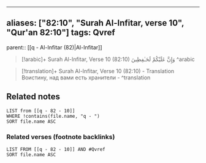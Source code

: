 
---
aliases: ["82:10", "Surah Al-Infitar, verse 10", "Qur'an 82:10"]
tags: Qvref
---

parent:: [[q - Al-Infitar (82)|Al-Infitar]]

> [!arabic]+ Surah Al-Infitar, Verse 10 (82:10)
> <span class="quran-arabic">وَإِنَّ عَلَيْكُمْ لَحَـٰفِظِينَ</span>
^arabic

> [!translation]+ Surah Al-Infitar, Verse 10 (82:10) - Translation
> Воистину, над вами есть хранители -
^translation



## Related notes
```dataview
LIST from [[q - 82 - 10]]
WHERE !contains(file.name, "q - ")
SORT file.name ASC
```

### Related verses (footnote backlinks)
```dataview
LIST FROM [[q - 82 - 10]] AND #Qvref
SORT file.name ASC
```

